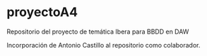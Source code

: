 # proyectoA4
Repositorio del proyecto de temática Ibera para BBDD en DAW

Incorporación de Antonio Castillo al repositorio como colaborador.
